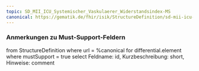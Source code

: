 ```yaml
---
topic: SD_MII_ICU_Systemischer_Vaskulaerer_Widerstandsindex-MS
canonical: https://gematik.de/fhir/isik/StructureDefinition/sd-mii-icu-systemischer-vaskulaerer-widerstandsindex
---
```


### Anmerkungen zu Must-Support-Feldern

<fql>
from
	StructureDefinition
where 
    url = %canonical
for differential.element
where mustSupport = true
select
	Feldname: id, Kurzbeschreibung: short, Hinweise: comment
</fql>

